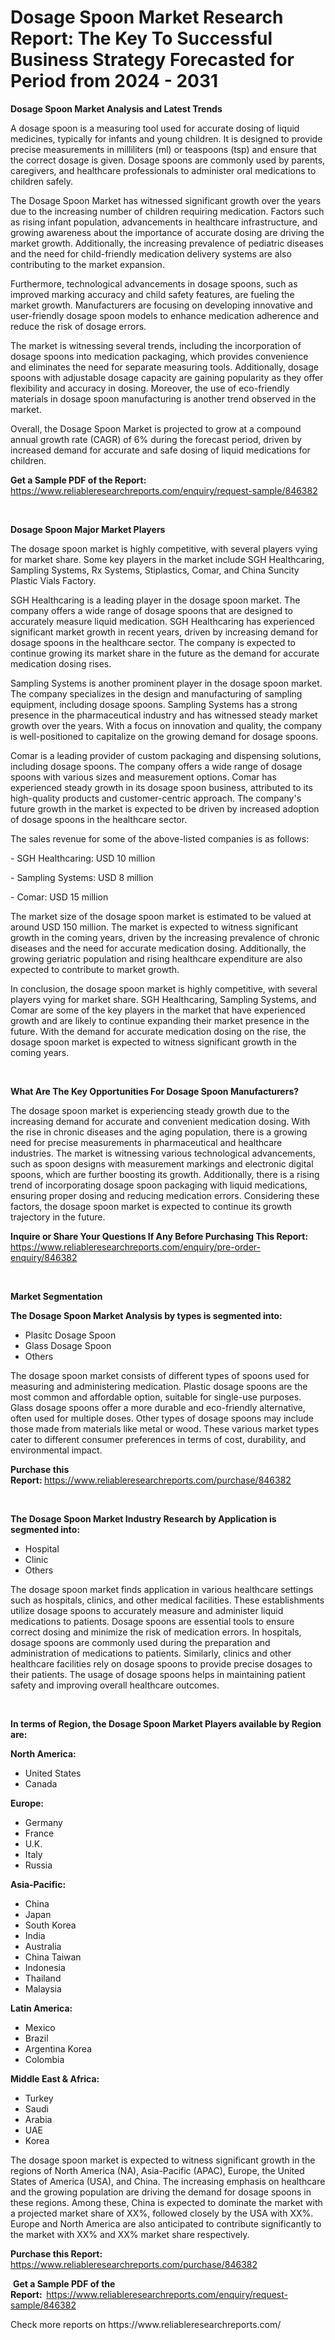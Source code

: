 <p><h1>Dosage Spoon Market Research Report: The Key To Successful Business Strategy Forecasted for Period from 2024 - 2031</h1></p><p><strong>Dosage Spoon Market Analysis and Latest Trends</strong></p>
<p><p>A dosage spoon is a measuring tool used for accurate dosing of liquid medicines, typically for infants and young children. It is designed to provide precise measurements in milliliters (ml) or teaspoons (tsp) and ensure that the correct dosage is given. Dosage spoons are commonly used by parents, caregivers, and healthcare professionals to administer oral medications to children safely.</p><p>The Dosage Spoon Market has witnessed significant growth over the years due to the increasing number of children requiring medication. Factors such as rising infant population, advancements in healthcare infrastructure, and growing awareness about the importance of accurate dosing are driving the market growth. Additionally, the increasing prevalence of pediatric diseases and the need for child-friendly medication delivery systems are also contributing to the market expansion.</p><p>Furthermore, technological advancements in dosage spoons, such as improved marking accuracy and child safety features, are fueling the market growth. Manufacturers are focusing on developing innovative and user-friendly dosage spoon models to enhance medication adherence and reduce the risk of dosage errors.</p><p>The market is witnessing several trends, including the incorporation of dosage spoons into medication packaging, which provides convenience and eliminates the need for separate measuring tools. Additionally, dosage spoons with adjustable dosage capacity are gaining popularity as they offer flexibility and accuracy in dosing. Moreover, the use of eco-friendly materials in dosage spoon manufacturing is another trend observed in the market.</p><p>Overall, the Dosage Spoon Market is projected to grow at a compound annual growth rate (CAGR) of 6% during the forecast period, driven by increased demand for accurate and safe dosing of liquid medications for children.</p></p>
<p><strong>Get a Sample PDF of the Report:&nbsp;</strong> <a href="https://www.reliableresearchreports.com/enquiry/request-sample/846382">https://www.reliableresearchreports.com/enquiry/request-sample/846382</a></p>
<p>&nbsp;</p>
<p><strong>Dosage Spoon Major Market Players</strong></p>
<p><p>The dosage spoon market is highly competitive, with several players vying for market share. Some key players in the market include SGH Healthcaring, Sampling Systems, Rx Systems, Stiplastics, Comar, and China Suncity Plastic Vials Factory.</p><p>SGH Healthcaring is a leading player in the dosage spoon market. The company offers a wide range of dosage spoons that are designed to accurately measure liquid medication. SGH Healthcaring has experienced significant market growth in recent years, driven by increasing demand for dosage spoons in the healthcare sector. The company is expected to continue growing its market share in the future as the demand for accurate medication dosing rises.</p><p>Sampling Systems is another prominent player in the dosage spoon market. The company specializes in the design and manufacturing of sampling equipment, including dosage spoons. Sampling Systems has a strong presence in the pharmaceutical industry and has witnessed steady market growth over the years. With a focus on innovation and quality, the company is well-positioned to capitalize on the growing demand for dosage spoons.</p><p>Comar is a leading provider of custom packaging and dispensing solutions, including dosage spoons. The company offers a wide range of dosage spoons with various sizes and measurement options. Comar has experienced steady growth in its dosage spoon business, attributed to its high-quality products and customer-centric approach. The company's future growth in the market is expected to be driven by increased adoption of dosage spoons in the healthcare sector.</p><p>The sales revenue for some of the above-listed companies is as follows:</p><p>- SGH Healthcaring: USD 10 million</p><p>- Sampling Systems: USD 8 million</p><p>- Comar: USD 15 million</p><p>The market size of the dosage spoon market is estimated to be valued at around USD 150 million. The market is expected to witness significant growth in the coming years, driven by the increasing prevalence of chronic diseases and the need for accurate medication dosing. Additionally, the growing geriatric population and rising healthcare expenditure are also expected to contribute to market growth.</p><p>In conclusion, the dosage spoon market is highly competitive, with several players vying for market share. SGH Healthcaring, Sampling Systems, and Comar are some of the key players in the market that have experienced growth and are likely to continue expanding their market presence in the future. With the demand for accurate medication dosing on the rise, the dosage spoon market is expected to witness significant growth in the coming years.</p></p>
<p>&nbsp;</p>
<p><strong>What Are The Key Opportunities For Dosage Spoon Manufacturers?</strong></p>
<p><p>The dosage spoon market is experiencing steady growth due to the increasing demand for accurate and convenient medication dosing. With the rise in chronic diseases and the aging population, there is a growing need for precise measurements in pharmaceutical and healthcare industries. The market is witnessing various technological advancements, such as spoon designs with measurement markings and electronic digital spoons, which are further boosting its growth. Additionally, there is a rising trend of incorporating dosage spoon packaging with liquid medications, ensuring proper dosing and reducing medication errors. Considering these factors, the dosage spoon market is expected to continue its growth trajectory in the future.</p></p>
<p><strong>Inquire or Share Your Questions If Any Before Purchasing This Report:</strong> <a href="https://www.reliableresearchreports.com/enquiry/pre-order-enquiry/846382">https://www.reliableresearchreports.com/enquiry/pre-order-enquiry/846382</a></p>
<p>&nbsp;</p>
<p><strong>Market Segmentation</strong></p>
<p><strong>The Dosage Spoon Market Analysis by types is segmented into:</strong></p>
<p><ul><li>Plasitc Dosage Spoon</li><li>Glass Dosage Spoon</li><li>Others</li></ul></p>
<p><p>The dosage spoon market consists of different types of spoons used for measuring and administering medication. Plastic dosage spoons are the most common and affordable option, suitable for single-use purposes. Glass dosage spoons offer a more durable and eco-friendly alternative, often used for multiple doses. Other types of dosage spoons may include those made from materials like metal or wood. These various market types cater to different consumer preferences in terms of cost, durability, and environmental impact.</p></p>
<p><strong>Purchase this Report:&nbsp;</strong><a href="https://www.reliableresearchreports.com/purchase/846382">https://www.reliableresearchreports.com/purchase/846382</a></p>
<p>&nbsp;</p>
<p><strong>The Dosage Spoon Market Industry Research by Application is segmented into:</strong></p>
<p><ul><li>Hospital</li><li>Clinic</li><li>Others</li></ul></p>
<p><p>The dosage spoon market finds application in various healthcare settings such as hospitals, clinics, and other medical facilities. These establishments utilize dosage spoons to accurately measure and administer liquid medications to patients. Dosage spoons are essential tools to ensure correct dosing and minimize the risk of medication errors. In hospitals, dosage spoons are commonly used during the preparation and administration of medications to patients. Similarly, clinics and other healthcare facilities rely on dosage spoons to provide precise dosages to their patients. The usage of dosage spoons helps in maintaining patient safety and improving overall healthcare outcomes.</p></p>
<p>&nbsp;</p>
<p><strong>In terms of Region, the Dosage Spoon Market Players available by Region are:</strong></p>
<p>
    <p> <strong> North America: </strong>
        <ul>
            <li>United States</li>
            <li>Canada</li>
        </ul>
        </p> 
    <p> <strong> Europe: </strong>
        <ul>
            <li>Germany</li>
            <li>France</li>
            <li>U.K.</li>
            <li>Italy</li>
            <li>Russia</li>
        </ul>
        </p> 
    <p> <strong> Asia-Pacific: </strong>
        <ul>
            <li>China</li>
            <li>Japan</li>
            <li>South Korea</li>
            <li>India</li>
            <li>Australia</li>
            <li>China Taiwan</li>
            <li>Indonesia</li>
            <li>Thailand</li>
            <li>Malaysia</li>
        </ul>
        </p> 
    <p> <strong> Latin America: </strong>
        <ul>
            <li>Mexico</li>
            <li>Brazil</li>
            <li>Argentina Korea</li>
            <li>Colombia</li>
        </ul>
        </p> 
    <p> <strong> Middle East & Africa: </strong>
        <ul>
            <li>Turkey</li>
            <li>Saudi</li>
            <li>Arabia</li>
            <li>UAE</li>
            <li>Korea</li>
        </ul>
    </p>
    </p>
<p><p>The dosage spoon market is expected to witness significant growth in the regions of North America (NA), Asia-Pacific (APAC), Europe, the United States of America (USA), and China. The increasing emphasis on healthcare and the growing population are driving the demand for dosage spoons in these regions. Among these, China is expected to dominate the market with a projected market share of XX%, followed closely by the USA with XX%. Europe and North America are also anticipated to contribute significantly to the market with XX% and XX% market share respectively.</p></p>
<p><strong>Purchase this Report: </strong><a href="https://www.reliableresearchreports.com/purchase/846382">https://www.reliableresearchreports.com/purchase/846382</a></p>
<p>&nbsp;<strong>Get a Sample PDF of the Report:&nbsp;&nbsp;</strong><a href="https://www.reliableresearchreports.com/enquiry/request-sample/846382">https://www.reliableresearchreports.com/enquiry/request-sample/846382</a></p>
<p><strong></strong></p>
<p>Check more reports on https://www.reliableresearchreports.com/</p>